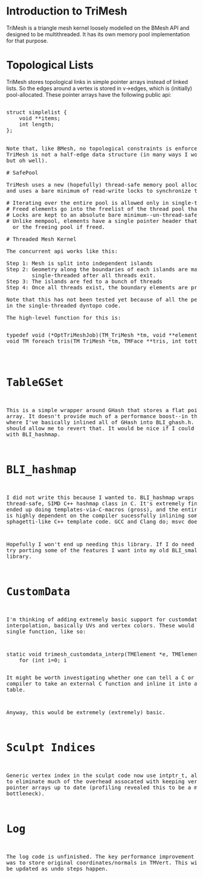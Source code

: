 # Introduction to TriMesh

TriMesh is a triangle mesh kernel loosely modelled on the BMesh API and designed to be
multithreaded.  It has its own memory pool implementation for that purpose.

# Topological Lists

TriMesh stores topological links in simple pointer arrays instead of linked lists.
So the edges around a vertex is stored in v->edges, which is (initially) pool-allocated.
These pointer arrays have the following public api:

<pre>

struct simplelist {
	void **items;
	int length;
};
</ptr>

Note that, like BMesh, no topological constraints is enforced, which is why
TriMesh is not a half-edge data structure (in many ways I would have preferred to use half-edge,
but oh well).

# SafePool

TriMesh uses a new (hopefully) thread-safe memory pool allocator, BLI_safepool.  It stores one pool per thread
and uses a bare minimum of read-write locks to synchronize the structure.  The following rules apply:

# Iterating over the entire pool is allowed only in single-threaded code.
# Freed elements go into the freelist of the thread pool that freed them not the one that allocated them.
# Locks are kept to an absolute bare minimum--un-thread-safe code will crash or deadlock.
# Unlike mempool, elements have a single pointer header that points back at the original allocating pool (if in use)
  or the freeing pool if freed.

# Threaded Mesh Kernel

The concurrent api works like this:

Step 1: Mesh is split into independent islands
Step 2: Geometry along the boundaries of each islands are marked, and will be procesed 
        single-threaded after all threads exit.
Step 3: The islands are fed to a bunch of threads
Step 4: Once all threads exist, the boundary elements are processed on the main thread.

Note that this has not been tested yet because of all the performance bugs I've been finding 
in the single-threaded dyntopo code.

The high-level function for this is:

<pre>
typedef void (*OptTriMeshJob)(TM_TriMesh *tm, void **elements, int totelem, int threadnr, void *userdata);
void TM_foreach_tris(TM_TriMesh *tm, TMFace **tris, int tottri, OptTriMeshJob job, int maxthread, void *userdata);
</pre>

# TableGSet

This is a simple wrapper around GHash that stores a flat pointer array.  It doesn't provide much of
a performance boost--in this branch, where I've basically inlined all of GHash into BLI_ghash.h.  TableGSet
should allow me to revert that.  It would be nice if I could also do away with BLI_hashmap.

# BLI_hashmap

I did not write this because I wanted to.  BLI_hashmap wraps a thread-safe, SIMD C++ hashmap class in C.
It's extremely finicky code; I ended up doing templates-via-C-macros (gross), and the entire endeavor is
highly dependent on the compiler sucessfully inlining some extremely sphagetti-like C++ template code.
GCC and Clang do; msvc does not.

Hopefully I won't end up needing this library.  If I do need it I may try porting some of the features I want 
into my old BLI_smallhash library.  

# CustomData

I'm thinking of adding extremely basic support for customdata interpolation, basically UVs and vertex colors.
These would live in a single function, like so:

<pre>
static void trimesh_customdata_interp(TMElement *e, TMElement *ins, float *ws, int *types, int *offsets, int totelem, int totlayer) {
	for (int i=0; i<totlayer; i++, types++, offsets++) {
		int type = *types;
		int offset = *offsets;
		int size = 0;
			
		void *dst = TM_elem_cd_get(e, offset);

		switch (type) {
			case CD_UV: {
				for (int j=0; j<totelem; j++) {
					//interpolate uv
				}
				break;
			}
			case CD_MCOL: {
				//interpolate mcol
				break;
			}
			case CD_PROP_FLOAT: {
				//interpolate mask
				break;
			}
		}
	}
}
</pre>

It might be worth investigating whether one can tell a C or C++ compiler to take an external C function
and inline it into a switch jump table.

Anyway, this would be extremely (extremely) basic.

# Sculpt Indices

Generic vertex index in the sculpt code now use intptr_t, allowing me to eliminate much of the overhead 
assocated with keeping vertex/face pointer arrays up to date (profiling revealed this to be a major
bottleneck).

# Log

The log code is unfinished.  The key performance improvement I made was to store original 
coordinates/normals in TMVert.  This will have to be updated as undo steps happen.




